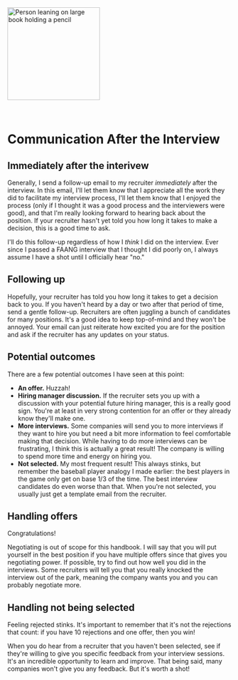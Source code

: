 <img style="margin: 0 auto; max-width:13rem; margin-bottom: 2rem" width="208" height="208" alt="Person leaning on large book holding a pencil" src="/after.svg" />

# Communication After the Interview

<star />

## Immediately after the interivew

Generally, I send a follow-up email to my recruiter _immediately_ after the interview. In this email, I'll let them know that I appreciate all the work they did to facilitate my interview process, I'll let them know that I enjoyed the process (only if I thought it was a good process and the interviewers were good), and that I'm really looking forward to hearing back about the position. If your recruiter hasn't yet told you how long it takes to make a decision, this is a good time to ask.

I'll do this follow-up regardless of how I _think_ I did on the interview. Ever since I passed a FAANG interview that I thought I did poorly on, I always assume I have a shot until I officially hear "no."

## Following up

Hopefully, your recruiter has told you how long it takes to get a decision back to you. If you haven't heard by a day or two after that period of time, send a gentle follow-up. Recruiters are often juggling a bunch of candidates for many positions. It's a good idea to keep top-of-mind and they won't be annoyed. Your email can just reiterate how excited you are for the position and ask if the recruiter has any updates on your status.

## Potential outcomes

There are a few potential outcomes I have seen at this point:

- **An offer.** Huzzah!
- **Hiring manager discussion.** If the recruiter sets you up with a discussion with your potential future hiring manager, this is a really good sign. You're at least in very strong contention for an offer or they already know they'll make one.
- **More interviews.** Some companies will send you to more interviews if they want to hire you but need a bit more information to feel comfortable making that decision. While having to do more interviews can be frustrating, I think this is actually a great result! The company is willing to spend more time and energy on hiring you.
- **Not selected.** My most frequent result! This always stinks, but remember the baseball player analogy I made earlier: the best players in the game only get on base 1/3 of the time. The best interview candidates do even worse than that. When you're not selected, you usually just get a template email from the recruiter.

## Handling offers

Congratulations!

Negotiating is out of scope for this handbook. I will say that you will put yourself in the best position if you have multiple offers since that gives you negotiating power. If possible, try to find out how well you did in the interviews. Some recruiters will tell you that you really knocked the interview out of the park, meaning the company wants you and you can probably negotiate more.

## Handling not being selected

Feeling rejected stinks. It's important to remember that it's not the rejections that count: if you have 10 rejections and one offer, then you win!

When you do hear from a recruiter that you haven't been selected, see if they're willing to give you specific feedback from your interview sessions. It's an incredible opportunity to learn and improve. That being said, many companies won't give you any feedback. But it's worth a shot!

<foot />
